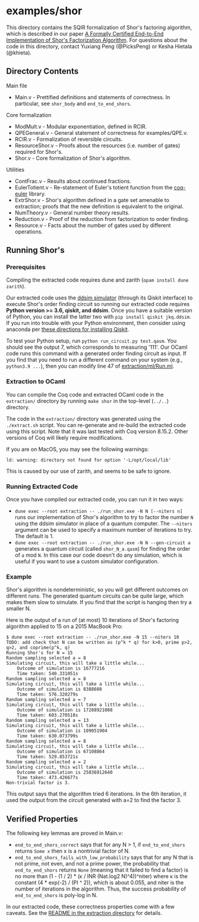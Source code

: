 # examples/shor

This directory contains the SQIR formalization of Shor's factoring algorithm, which is described in our paper [A Formally Certified End-to-End Implementation of Shor's Factorization Algorithm](https://arxiv.org/abs/2204.07112). For questions about the code in this directory, contact Yuxiang Peng (@PicksPeng) or Kesha Hietala (@khieta).

## Directory Contents

Main file
* Main.v - Prettified definitions and statements of correctness. In particular, see `shor_body` and `end_to_end_shors`.

Core formalization
* ModMult.v - Modular exponentiation, defined in RCIR.
* QPEGeneral.v - General statement of correctness for examples/QPE.v.
* RCIR.v - Formalization of reversible circuits.
* ResourceShor.v - Proofs about the resources (i.e. number of gates) required for Shor's.
* Shor.v - Core formalization of Shor's algorithm.

Utilities
* ContFrac.v - Results about continued fractions.
* EulerTotient.v - Re-statement of Euler's totient function from the [coq-euler](https://github.com/taorunz/euler) library.
* ExtrShor.v - Shor's algorithm defined in a gate set amenable to extraction; proofs that the new definition is equivalent to the original.
* NumTheory.v - General number theory results.
* Reduction.v - Proof of the reduction from factorization to order finding.
* Resource.v - Facts about the number of gates used by different operations.

## Running Shor's

### Prerequisites

Compiling the extracted code requires dune and zarith (`opam install dune zarith`). 

Our extracted code uses the [ddsim simulator](https://github.com/iic-jku/ddsim) (through its Qiskit interface) to execute Shor's order finding circuit so running our extracted code requires **Python version >= 3.6, qiskit, and ddsim**. Once you have a suitable version of Python, you can install the latter two with `pip install qiskit jkq.ddsim`. If you run into trouble with your Python environment, then consider using anaconda per [these directions for installing Qiskit](https://qiskit.org/documentation/getting_started.html). 

To test your Python setup, run `python run_circuit.py test.qasm`. You should see the output 7, which corresponds to measuring '111'. Our OCaml code runs this command with a generated order finding circuit as input. If you find that you need to run a different command on your system (e.g., `python3.9 ...`), then you can modify line 47 of [extraction/ml/Run.ml](extraction/ml/Run.ml).

### Extraction to OCaml

You can compile the Coq code and extracted OCaml code in the `extraction/` directory by running `make shor` in the top-level (`../..`) directory.

The code in the `extraction/` directory was generated using the `./extract.sh` script. You can re-generate and re-build the extracted code using this script. Note that it was last tested with Coq version 8.15.2. Other versions of Coq will likely require modifications.

If you are on MacOS, you may see the following warnings:
```
ld: warning: directory not found for option '-L/opt/local/lib'
```
This is caused by our use of zarith, and seems to be safe to ignore.

### Running Extracted Code

Once you have compiled our extracted code, you can run it in two ways:
* `dune exec --root extraction -- ./run_shor.exe -N N [--niters n]` runs our implementation of Shor's algorithm to try to factor the number `N` using the ddsim simulator in place of a quantum computer. The `--niters` argument can be used to specify a maximum number of iterations to try. The default is 1.
* `dune exec --root extraction -- ./run_shor.exe -N N --gen-circuit a` generates a quantum circuit (called `shor_N_a.qasm`) for finding the order of `a` mod `N`. In this case our code doesn't do any simulation, which is useful if you want to use a custom simulator configuration.

### Example

Shor's algorithm is nondeterministic, so you will get different outcomes on different runs. The generated quantum circuits can be quite large, which makes them slow to simulate. If you find that the script is hanging then try a smaller N.

Here is the output of a run of (at most) 10 iterations of Shor's factoring algorithm applied to 15 on a 2015 MacBook Pro:
```
$ dune exec --root extraction -- ./run_shor.exe -N 15 --niters 10
TODO: add check that N can be written as (p^k * q) for k>0, prime p>2, q>2, and coprime(p^k, q)
Running Shor's for N = 15
Random sampling selected a = 8
Simulating circuit, this will take a little while...
	Outcome of simulation is 16777216
	Time taken: 540.331051s
Random sampling selected a = 8
Simulating circuit, this will take a little while...
	Outcome of simulation is 8388608
	Time taken: 576.320279s
Random sampling selected a = 7
Simulating circuit, this will take a little while...
	Outcome of simulation is 17288921088
	Time taken: 603.270518s
Random sampling selected a = 13
Simulating circuit, this will take a little while...
	Outcome of simulation is 109051904
	Time taken: 630.073799s
Random sampling selected a = 8
Simulating circuit, this will take a little while...
	Outcome of simulation is 67108864
	Time taken: 529.853721s
Random sampling selected a = 2
Simulating circuit, this will take a little while...
	Outcome of simulation is 25836912640
	Time taken: 473.426677s
Non-trivial factor is 3.
```
This output says that the algorithm tried 6 iterations. In the 6th iteration, it used the output from the circuit generated with a=2 to find the factor 3. 

## Verified Properties

The following key lemmas are proved in Main.v:
* `end_to_end_shors_correct` says that for any N > 1, if `end_to_end_shors` returns `Some x` then x is a nontrivial factor of N.
* `end_to_end_shors_fails_with_low_probability` says that for any N that is not prime, not even, and not a prime power, the probability that `end_to_end_shors` returns `None` (meaning that it failed to find a factor) is no more than (1 - (1 / 2) * (κ / INR (Nat.log2 N)^4))^niter) where κ is the constant (4 * exp(-2) / (PI ^ 2)), which is about 0.055, and niter is the number of iterations in the algorithm. Thus, the success probability of `end_to_end_shors` is poly-log in N.

In our extracted code, these correctness properties come with a few caveats. See the [README in the extraction directory](extraction/README.md) for details.
